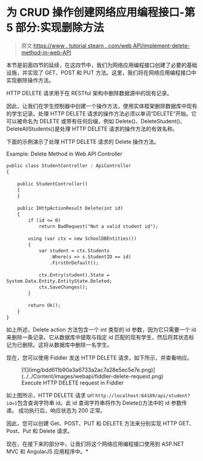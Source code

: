 # 为 CRUD 操作创建网络应用编程接口-第 5 部分:实现删除方法

> 原文:[https://www . tutorial stearn . com/web API/implement-delete-method-in-web-API](https://www.tutorialsteacher.com/webapi/implement-delete-method-in-web-api)

本节是前面四节的延续，在这四节中，我们为网络应用编程接口创建了必要的基础设施，并实现了 GET、POST 和 PUT 方法。这里，我们将在网络应用编程接口中实现删除操作方法。

HTTP DELETE 请求用于在 RESTful 架构中删除数据源中的现有记录。

因此，让我们在学生控制器中创建一个操作方法，使用实体框架删除数据库中现有的学生记录。处理 HTTP DELETE 请求的操作方法必须以单词“DELETE”开始。它可以被命名为 DELETE 或带有任何后缀，例如 Delete()、DeleteStudent()、DeleteAllStudents()是处理 HTTP DELETE 请求的操作方法的有效名称。

下面的示例演示了处理 HTTP DELETE 请求的 Delete 操作方法。

Example: Delete Method in Web API Controller 

```
public class StudentController : ApiController
{

    public StudentController()
    {
    }

    public IHttpActionResult Delete(int id)
    {
        if (id <= 0)
            return BadRequest("Not a valid student id");

        using (var ctx = new SchoolDBEntities())
        {
            var student = ctx.Students
                .Where(s => s.StudentID == id)
                .FirstOrDefault();

            ctx.Entry(student).State = System.Data.Entity.EntityState.Deleted;
            ctx.SaveChanges();
        }

        return Ok();
    }
} 
```

如上所述，Delete action 方法包含一个 int 类型的 id 参数，因为它只需要一个 id 来删除一条记录。它从数据库中提取与指定 id 匹配的现有学生，然后将其状态标记为已删除。这将从数据库中删除一名学生。

现在，您可以使用 Fiddler 发送 HTTP DELETE 请求，如下所示，并查看响应。

<figure>[![](img/bdd611b90a3a6733a2ac7a28e5ec5e7e.png)](../../Content/images/webapi/fiddler-delete-request.png)

<figcaption>Execute HTTP DELETE request in Fiddler</figcaption>

</figure>

如上图所示，HTTP DELETE 请求 url `http://localhost:64189/api/student?id=1`包含查询字符串 id。此 id 查询字符串将作为 Delete()方法中的 id 参数传递。 成功执行后，响应状态为 200 正常。

因此，您可以创建 Get、POST、PUT 和 DELETE 方法来分别实现 HTTP GET、Post、Put 和 Delete 请求。

现在，在接下来的部分中，让我们将这个网络应用编程接口使用到 ASP.NET MVC 和 AngularJS 应用程序中。*